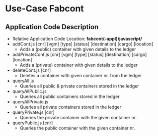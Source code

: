 # Use-Case Fabcont
## Application Code Description

- Relative Application Code Location: <b>fabcont(-appl)/javascript/</b>
- addCont.js [cnr] [vgm] [type] [status] [destination] [cargo] [location]
    - Adds a (public) container with given details to the ledger
- addPrivateCont.js [cnr] [vgm] [type] [status] [destination] [cargo] [location]
    - Adds a (private) container with given details to the ledger
- deleteCont.js [cnr]
    - Deletes a container with given container nr. from the ledger
- queryAll.js
    - Queries all public & private containers stored in the ledger
- queryAllPublic.js
    - Queries all public containers stored in the ledger
- queryAllPrivate.js
    - Queries all private containers stored in the ledger
- queryPrivate.js [cnr]
    - Queries the private container with the given container nr.
- queryPublic.js [cnr]
    - Queries the public container with the given container nr.

